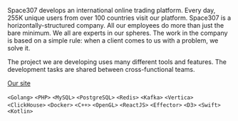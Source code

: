 Space307 develops an international online trading platform. Every day, 255K unique users from over 100 countries visit our platform. Space307 is a horizontally-structured company. All our employees do more than just the bare minimum. We all are experts in our spheres. The work in the company is based on a simple rule: when a client comes to us with a problem, we solve it.

The project we are developing uses many different tools and features. The development tasks are shared between cross-functional teams.

[Our site](https://space307.com)

`<Golang>` `<PHP>` `<MySQL>` `<PostgreSQL>` `<Redis>` `<Kafka>` `<Vertica>` `<ClickHouse>` `<Docker>` `<C++>` `<OpenGL>` `<ReactJS>` `<Effector>` `<D3>` `<Swift>` `<Kotlin>`
